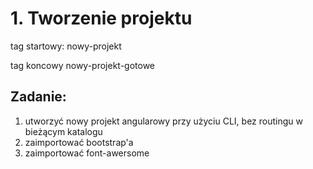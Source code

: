# 1. Tworzenie projektu
tag startowy: nowy-projekt

tag koncowy nowy-projekt-gotowe

## Zadanie:
1. utworzyć nowy projekt angularowy przy użyciu CLI, bez routingu w bieżącym katalogu
1. zaimportować bootstrap'a
1. zaimportować font-awersome
